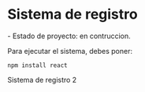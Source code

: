 <h1>Sistema de registro</h1> 
- Estado de proyecto: en contruccion.

Para ejecutar el sistema, debes poner:

```npm install react```


Sistema de registro 2
